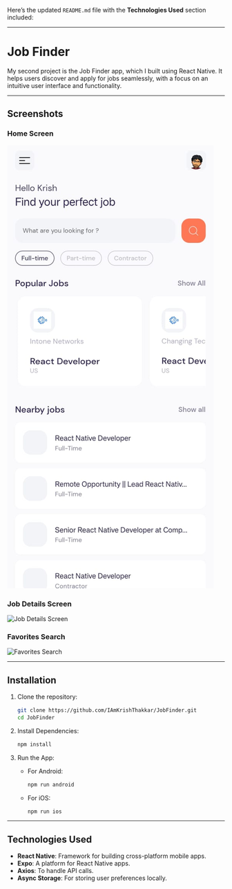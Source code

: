 Here’s the updated `README.md` file with the **Technologies Used** section included:  

---

# Job Finder

My second project is the Job Finder app, which I built using React Native. It helps users discover and apply for jobs seamlessly, with a focus on an intuitive user interface and functionality.

---

## Screenshots

### Home Screen  
![Home Screen](JobHome.jpg)

### Job Details Screen  
![Job Details Screen](https://github.com/IAmKrishThakkar/JobFinder/blob/main/JobDetail.jpg)

### Favorites Search  
![Favorites Search](https://github.com/IAmKrishThakkar/JobFinder/blob/main/JobSearch.jpg)

---

## Installation

1. Clone the repository:
   ```bash
   git clone https://github.com/IAmKrishThakkar/JobFinder.git
   cd JobFinder
   ```

2. Install Dependencies:
   ```bash
   npm install
   ```

3. Run the App:
   - For Android:
     ```bash
     npm run android
     ```
   - For iOS:
     ```bash
     npm run ios
     ```

---

## Technologies Used

- **React Native**: Framework for building cross-platform mobile apps.  
- **Expo**: A platform for React Native apps.  
- **Axios**: To handle API calls.  
- **Async Storage**: For storing user preferences locally.  
  
